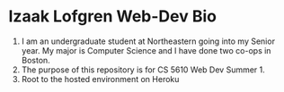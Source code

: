 # Izaak Lofgren Web-Dev Bio

1. I am an undergraduate student at Northeastern going into my Senior year.
   My major is Computer Science and I have done two co-ops in Boston.
2. The purpose of this repository is for CS 5610 Web Dev Summer 1.
3. Root to the hosted environment on Heroku 
